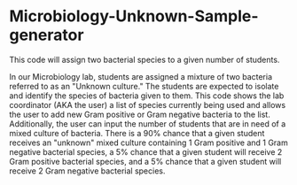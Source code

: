 # Microbiology-Unknown-Sample-generator
This code will assign two bacterial species to a given number of students.

In our Microbiology lab, students are assigned a mixture of two bacteria referred to as an "Unknown culture." The students are expected to isolate and identify the species of bacteria given to them.  This code shows the lab coordinator (AKA the user) a list of species currently being used and allows the user to add new Gram positive or Gram negative bacteria to the list. Additionally, the user can input the number of students that are in need of a mixed culture of bacteria.  There is a 90% chance that a given student receives an "unknown" mixed culture containing 1 Gram positive and 1 Gram negative bacterial species, a 5% chance that a given student will receive 2 Gram positive bacterial species, and a 5% chance that a given student will receive 2 Gram negative bacterial species.

